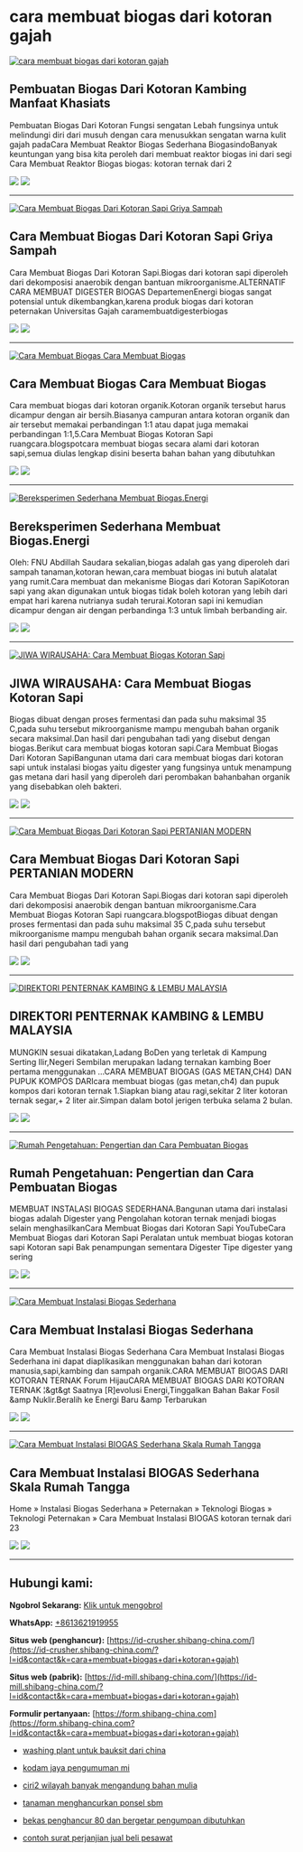 # cara membuat biogas dari kotoran gajah

<a href="https://swt.shibang-china.com/?l=id&img&k=cara+membuat+biogas+dari+kotoran+gajah" target="_blank">![cara membuat biogas dari kotoran gajah](http://static.shibang-china.com/all-800x300/869.jpg)</a>

## Pembuatan Biogas Dari Kotoran Kambing Manfaat Khasiats
Pembuatan Biogas Dari Kotoran Fungsi sengatan Lebah fungsinya untuk melindungi diri dari musuh dengan cara menusukkan sengatan warna kulit gajah padaCara Membuat Reaktor Biogas Sederhana BiogasindoBanyak keuntungan yang bisa kita peroleh dari membuat reaktor biogas ini dari segi Cara Membuat Reaktor Biogas biogas: kotoran ternak dari 2


<a href="https://whatsapp.shibangsoft.com/WhatsApp.php" target="_blank" title="WhatsApp">![](http://static.shibang-china.com/icon/whatsapp.png)</a> <a href="https://swt.shibang-china.com/?l=id&icon&k=cara+membuat+biogas+dari+kotoran+gajah" target="_blank">![](http://static.shibang-china.com/icon/chat-id.png)</a>

---

<a href="https://swt.shibang-china.com/?l=id&img&k=cara+membuat+biogas+dari+kotoran+gajah" target="_blank">![Cara Membuat Biogas Dari Kotoran Sapi Griya Sampah](http://static.shibang-china.com/all-800x300/596.jpg)</a>

## Cara Membuat Biogas Dari Kotoran Sapi Griya Sampah
Cara Membuat Biogas Dari Kotoran Sapi.Biogas dari kotoran sapi diperoleh dari dekomposisi anaerobik dengan bantuan mikroorganisme.ALTERNATIF CARA MEMBUAT DIGESTER BIOGAS DepartemenEnergi biogas sangat potensial untuk dikembangkan,karena produk biogas dari kotoran peternakan Universitas Gajah caramembuatdigesterbiogas


<a href="https://whatsapp.shibangsoft.com/WhatsApp.php" target="_blank" title="WhatsApp">![](http://static.shibang-china.com/icon/whatsapp.png)</a> <a href="https://swt.shibang-china.com/?l=id&icon&k=cara+membuat+biogas+dari+kotoran+gajah" target="_blank">![](http://static.shibang-china.com/icon/chat-id.png)</a>

---

<a href="https://swt.shibang-china.com/?l=id&img&k=cara+membuat+biogas+dari+kotoran+gajah" target="_blank">![Cara Membuat Biogas Cara Membuat Biogas](http://static.shibang-china.com/all-800x300/953.jpg)</a>

## Cara Membuat Biogas Cara Membuat Biogas
Cara membuat biogas dari kotoran organik.Kotoran organik tersebut harus dicampur dengan air bersih.Biasanya campuran antara kotoran organik dan air tersebut memakai perbandingan 1:1 atau dapat juga memakai perbandingan 1:1,5.Cara Membuat Biogas Kotoran Sapi ruangcara.blogspotcara membuat biogas secara alami dari kotoran sapi,semua diulas lengkap disini beserta bahan bahan yang dibutuhkan


<a href="https://whatsapp.shibangsoft.com/WhatsApp.php" target="_blank" title="WhatsApp">![](http://static.shibang-china.com/icon/whatsapp.png)</a> <a href="https://swt.shibang-china.com/?l=id&icon&k=cara+membuat+biogas+dari+kotoran+gajah" target="_blank">![](http://static.shibang-china.com/icon/chat-id.png)</a>

---

<a href="https://swt.shibang-china.com/?l=id&img&k=cara+membuat+biogas+dari+kotoran+gajah" target="_blank">![Bereksperimen Sederhana Membuat Biogas.Energi](http://static.shibang-china.com/all-800x300/1126.jpg)</a>

## Bereksperimen Sederhana Membuat Biogas.Energi
Oleh: FNU Abdillah Saudara sekalian,biogas adalah gas yang diperoleh dari sampah tanaman,kotoran hewan,cara membuat biogas ini butuh alatalat yang rumit.Cara membuat dan mekanisme Biogas dari Kotoran SapiKotoran sapi yang akan digunakan untuk biogas tidak boleh kotoran yang lebih dari empat hari karena nutrianya sudah terurai.Kotoran sapi ini kemudian dicampur dengan air dengan perbandinga 1:3 untuk limbah berbanding air.


<a href="https://whatsapp.shibangsoft.com/WhatsApp.php" target="_blank" title="WhatsApp">![](http://static.shibang-china.com/icon/whatsapp.png)</a> <a href="https://swt.shibang-china.com/?l=id&icon&k=cara+membuat+biogas+dari+kotoran+gajah" target="_blank">![](http://static.shibang-china.com/icon/chat-id.png)</a>

---

<a href="https://swt.shibang-china.com/?l=id&img&k=cara+membuat+biogas+dari+kotoran+gajah" target="_blank">![JIWA WIRAUSAHA: Cara Membuat Biogas Kotoran Sapi](http://static.shibang-china.com/all-800x300/223.jpg)</a>

## JIWA WIRAUSAHA: Cara Membuat Biogas Kotoran Sapi
Biogas dibuat dengan proses fermentasi dan pada suhu maksimal 35 C,pada suhu tersebut mikroorganisme mampu mengubah bahan organik secara maksimal.Dan hasil dari pengubahan tadi yang disebut dengan biogas.Berikut cara membuat biogas kotoran sapi.Cara Membuat Biogas Dari Kotoran SapiBangunan utama dari cara membuat biogas dari kotoran sapi untuk instalasi biogas yaitu digester yang fungsinya untuk menampung gas metana dari hasil yang diperoleh dari perombakan bahanbahan organik yang disebabkan oleh bakteri.


<a href="https://whatsapp.shibangsoft.com/WhatsApp.php" target="_blank" title="WhatsApp">![](http://static.shibang-china.com/icon/whatsapp.png)</a> <a href="https://swt.shibang-china.com/?l=id&icon&k=cara+membuat+biogas+dari+kotoran+gajah" target="_blank">![](http://static.shibang-china.com/icon/chat-id.png)</a>

---

<a href="https://swt.shibang-china.com/?l=id&img&k=cara+membuat+biogas+dari+kotoran+gajah" target="_blank">![Cara Membuat Biogas Dari Kotoran Sapi PERTANIAN MODERN](http://static.shibang-china.com/all-800x300/376.jpg)</a>

## Cara Membuat Biogas Dari Kotoran Sapi PERTANIAN MODERN
Cara Membuat Biogas Dari Kotoran Sapi.Biogas dari kotoran sapi diperoleh dari dekomposisi anaerobik dengan bantuan mikroorganisme.Cara Membuat Biogas Kotoran Sapi ruangcara.blogspotBiogas dibuat dengan proses fermentasi dan pada suhu maksimal 35 C,pada suhu tersebut mikroorganisme mampu mengubah bahan organik secara maksimal.Dan hasil dari pengubahan tadi yang


<a href="https://whatsapp.shibangsoft.com/WhatsApp.php" target="_blank" title="WhatsApp">![](http://static.shibang-china.com/icon/whatsapp.png)</a> <a href="https://swt.shibang-china.com/?l=id&icon&k=cara+membuat+biogas+dari+kotoran+gajah" target="_blank">![](http://static.shibang-china.com/icon/chat-id.png)</a>

---

<a href="https://swt.shibang-china.com/?l=id&img&k=cara+membuat+biogas+dari+kotoran+gajah" target="_blank">![DIREKTORI PENTERNAK KAMBING & LEMBU MALAYSIA](http://static.shibang-china.com/all-800x300/314.jpg)</a>

## DIREKTORI PENTERNAK KAMBING & LEMBU MALAYSIA
MUNGKIN sesuai dikatakan,Ladang BoDen yang terletak di Kampung Serting Ilir,Negeri Sembilan merupakan ladang ternakan kambing Boer pertama menggunakan …CARA MEMBUAT BIOGAS (GAS METAN,CH4) DAN PUPUK KOMPOS DARIcara membuat biogas (gas metan,ch4) dan pupuk kompos dari kotoran ternak 1.Siapkan biang atau ragi,sekitar 2 liter kotoran ternak segar,+ 2 liter air.Simpan dalam botol jerigen terbuka selama 2 bulan.


<a href="https://whatsapp.shibangsoft.com/WhatsApp.php" target="_blank" title="WhatsApp">![](http://static.shibang-china.com/icon/whatsapp.png)</a> <a href="https://swt.shibang-china.com/?l=id&icon&k=cara+membuat+biogas+dari+kotoran+gajah" target="_blank">![](http://static.shibang-china.com/icon/chat-id.png)</a>

---

<a href="https://swt.shibang-china.com/?l=id&img&k=cara+membuat+biogas+dari+kotoran+gajah" target="_blank">![Rumah Pengetahuan: Pengertian dan Cara Pembuatan Biogas](http://static.shibang-china.com/all-800x300/555.jpg)</a>

## Rumah Pengetahuan: Pengertian dan Cara Pembuatan Biogas
MEMBUAT INSTALASI BIOGAS SEDERHANA.Bangunan utama dari instalasi biogas adalah Digester yang Pengolahan kotoran ternak menjadi biogas selain menghasilkanCara Membuat Biogas dari Kotoran Sapi YouTubeCara Membuat Biogas dari Kotoran Sapi Peralatan untuk membuat biogas kotoran sapi Kotoran sapi Bak penampungan sementara Digester Tipe digester yang sering


<a href="https://whatsapp.shibangsoft.com/WhatsApp.php" target="_blank" title="WhatsApp">![](http://static.shibang-china.com/icon/whatsapp.png)</a> <a href="https://swt.shibang-china.com/?l=id&icon&k=cara+membuat+biogas+dari+kotoran+gajah" target="_blank">![](http://static.shibang-china.com/icon/chat-id.png)</a>

---

<a href="https://swt.shibang-china.com/?l=id&img&k=cara+membuat+biogas+dari+kotoran+gajah" target="_blank">![Cara Membuat Instalasi Biogas Sederhana](http://static.shibang-china.com/all-800x300/1109.jpg)</a>

## Cara Membuat Instalasi Biogas Sederhana
Cara Membuat Instalasi Biogas Sederhana Cara Membuat Instalasi Biogas Sederhana ini dapat diaplikasikan menggunakan bahan dari kotoran manusia,sapi,kambing dan sampah organik.CARA MEMBUAT BIOGAS DARI KOTORAN TERNAK Forum HijauCARA MEMBUAT BIOGAS DARI KOTORAN TERNAK ¦&gt&gt Saatnya [R]evolusi Energi,Tinggalkan Bahan Bakar Fosil &amp Nuklir.Beralih ke Energi Baru &amp Terbarukan


<a href="https://whatsapp.shibangsoft.com/WhatsApp.php" target="_blank" title="WhatsApp">![](http://static.shibang-china.com/icon/whatsapp.png)</a> <a href="https://swt.shibang-china.com/?l=id&icon&k=cara+membuat+biogas+dari+kotoran+gajah" target="_blank">![](http://static.shibang-china.com/icon/chat-id.png)</a>

---

<a href="https://swt.shibang-china.com/?l=id&img&k=cara+membuat+biogas+dari+kotoran+gajah" target="_blank">![Cara Membuat Instalasi BIOGAS Sederhana Skala Rumah Tangga](http://static.shibang-china.com/all-800x300/435.jpg)</a>

## Cara Membuat Instalasi BIOGAS Sederhana Skala Rumah Tangga
Home » Instalasi Biogas Sederhana » Peternakan » Teknologi Biogas » Teknologi Peternakan » Cara Membuat Instalasi BIOGAS kotoran ternak dari 23

<a href="https://whatsapp.shibangsoft.com/WhatsApp.php" target="_blank" title="WhatsApp">![](http://static.shibang-china.com/icon/whatsapp.png)</a> <a href="https://swt.shibang-china.com/?l=id&icon&k=cara+membuat+biogas+dari+kotoran+gajah" target="_blank">![](http://static.shibang-china.com/icon/chat-id.png)</a>

---
## Hubungi kami:

**Ngobrol Sekarang:** [Klik untuk mengobrol](https://swt.shibang-china.com?l=id&contact&k=cara+membuat+biogas+dari+kotoran+gajah)

**WhatsApp:**  [+8613621919955](https://whatsapp.shibangsoft.com/WhatsApp.php)

**Situs web (penghancur):** [https://id-crusher.shibang-china.com/](https://id-crusher.shibang-china.com/?l=id&contact&k=cara+membuat+biogas+dari+kotoran+gajah)

**Situs web (pabrik):** [https://id-mill.shibang-china.com/](https://id-mill.shibang-china.com/?l=id&contact&k=cara+membuat+biogas+dari+kotoran+gajah)

**Formulir pertanyaan:** [https://form.shibang-china.com](https://form.shibang-china.com?l=id&contact&k=cara+membuat+biogas+dari+kotoran+gajah)

* [washing plant untuk bauksit dari china](../34/washing%20plant%20untuk%20bauksit%20dari%20china.md)

* [kodam jaya pengumuman mi](../33/kodam%20jaya%20pengumuman%20mi.md)

* [ciri2 wilayah banyak mengandung bahan mulia](../38/ciri2%20wilayah%20banyak%20mengandung%20bahan%20mulia.md)

* [tanaman menghancurkan ponsel sbm](../38/tanaman%20menghancurkan%20ponsel%20sbm.md)

* [bekas penghancur 80 dan bergetar pengumpan dibutuhkan](../33/bekas%20penghancur%2080%20dan%20bergetar%20pengumpan%20dibutuhkan.md)

* [contoh surat perjanjian jual beli pesawat](../35/contoh%20surat%20perjanjian%20jual%20beli%20pesawat.md)